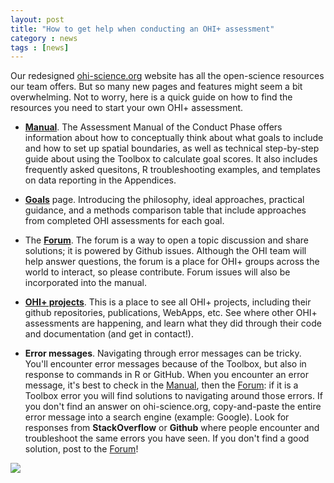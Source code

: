 ```yaml
---
layout: post
title: "How to get help when conducting an OHI+ assessment"
category : news
tags : [news]
---
```


Our redesigned [ohi-science.org](http://ohi-science.org) website has all the open-science resources our team offers. But so many new pages and features might seem a bit overwhelming. Not to worry, here is a quick guide on how to find the resources you need to start your own OHI+ assessment.  

- [**Manual**](http://ohi-science.org/manual/). The Assessment Manual of the Conduct Phase offers information about how to conceptually think about what goals to include and how to set up spatial boundaries, as well as technical step-by-step guide about using the Toolbox to calculate goal scores. It also includes frequently asked quesitons, R troubleshooting examples, and templates on data reporting in the Appendices. 

- [**Goals**](http://ohi-science.org/goals/) page. Introducing the philosophy, ideal approaches, practical guidance, and a methods comparison table that include approaches from completed OHI assessments for each goal. 

- The [**Forum**](http://ohi-science.org/forum/). The forum is a way to open a topic discussion and share solutions; it is powered by Github issues. Although the OHI team will help answer questions, the forum is a place for OHI+ groups across the world to interact, so please contribute. Forum issues will also be incorporated into the manual.

- [**OHI+ projects**](http://ohi-science.org/projects/). This is a place to see all OHI+ projects, including their github repositories, publications, WebApps, etc. See where other OHI+ assessments are happening, and learn what they did through their code and documentation (and get in contact!).

- **Error messages**. Navigating through error messages can be tricky. You'll encounter error messages because of the Toolbox, but also in response to commands in R or GitHub. When you encounter an error message, it's best to check in the [Manual](http://ohi-science.org/manual/), then the [Forum](http://ohi-science.org/forum/): if it is a Toolbox error you will find solutions to navigating around those errors. If you don't find an answer on ohi-science.org, copy-and-paste the entire error message into a search engine (example: Google). Look for responses from **StackOverflow** or **Github** where people encounter and troubleshoot the same errors you have seen. If you don't find a good solution, post to the [Forum](http://ohi-science.org/forum/)!

![ ](https://docs.google.com/drawings/d/1zY0hPFzmptLKwLC2mNhXBPHYopneaJ4owZDDZM2km6c/pub?w=960&h=720)
